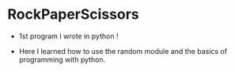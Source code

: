 # RockPaperScissors
- 1st program I wrote in python !

- Here I learned how to use the random module and the basics of programming with python.
